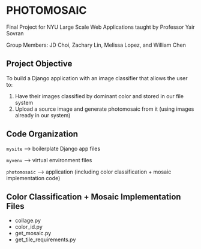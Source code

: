 # PHOTOMOSAIC
Final Project for NYU Large Scale Web Applications taught by Professor Yair Sovran

Group Members: JD Choi, Zachary Lin, Melissa Lopez, and William Chen

## Project Objective
To build a Django application with an image classifier that allows the user to:
1. Have their images classified by dominant color and stored in our file system
2. Upload a source image and generate photomosaic from it (using images already in our system)


## Code Organization
`mysite` --> boilerplate Django app files

`myvenv` --> virtual environment files

`photomosaic` --> application (including color classification + mosaic implementation code)


## Color Classification + Mosaic Implementation Files
* collage.py
* color_id.py
* get_mosaic.py
* get_tile_requirements.py
